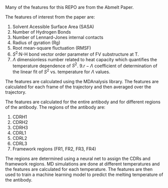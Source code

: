 Many of the features for this REPO are from the Abmelt Paper. 

The features of interest from the paper are: 
1. Solvent Acessible Surface Area (SASA)
2. Number of Hydrogen Bonds
3. Number of Lennard-Jones internal contacts
4. Radius of gyration (Rg)
6. Root mean-square fluctuation (RMSF)
7. $S^2$:N-H bond vector order parameter of FV substructure at T. 
8. $\Lambda$ dimensionless number related to heat capacity which quantifies the temperature dependence of $S^2$. 
9.$r-\Lambda$ coefficient of determination of the linear fit of $S^2$ vs. temperature for $\Lambda$ values.

The features are calculated using the MDAnalysis library.
The features are calculated for each frame of the trajectory and then averaged over the trajectory.

The features are calculated for the entire antibody and for different regions of the antibody.
The regions of the antibody are:
1. CDRH1
2. CDRH2
3. CDRH3
4. CDRL1
5. CDRL2
6. CDRL3
7. Framework regions (FR1, FR2, FR3, FR4)

The regions are determined using a neural net to assign the CDRs and framework regions.
MD simulations are done at different temperatures and the features are calculated for each temperature.
The features are then used to train a machine learning model to predict the melting temperature of the antibody.